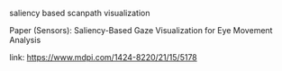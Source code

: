 saliency based scanpath visualization

Paper (Sensors): Saliency-Based Gaze Visualization for Eye Movement Analysis

link: https://www.mdpi.com/1424-8220/21/15/5178

